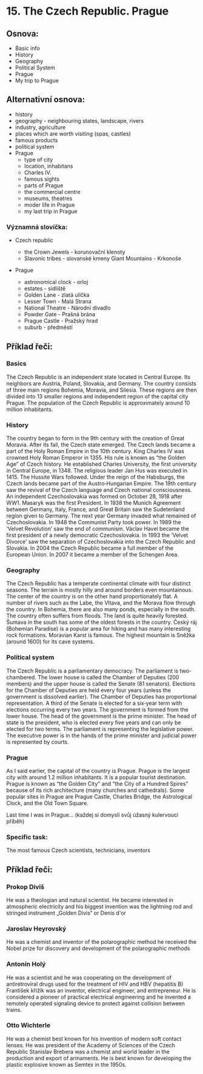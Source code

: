 # 15. The Czech Republic. Prague

## Osnova:
- Basic info 
- History 
- Geography 
- Political System 
- Prague 
- My trip to Prague

## Alternativní osnova:

* history
* geography - neighbouring states, landscape, rivers
* industry, agriculture
* places which are worth visiting (spas, castles)
* famous products
* political system
* Prague
  * type of city
  * location, inhabitans
  * Charles IV.
  * famous sights
  * parts of Prague
  * the commercial centre
  * museums, theatres
  * moder life in Prague
  * my last trip in Prague
  
### Významná slovíčka:
* Czech republic 
  * the Crown Jewels - korunovační klenoty 
  * Slavonic tribes - slovanské kmeny
  Giant Mountains - Krkonoše 

* Prague
  * astronomical clock - orloj
  * estates - sídliště
  * Golden Lane - zlatá ulička
  * Lesser Town - Malá Strana
  * National Theatre - Národní divadlo 
  * Powder Gate - Prašná brána 
  * Prague Castle - Pražský hrad 
  * suburb - předměstí 

  
## Příklad řeči:
### Basics

The Czech Republic is an independent state located in Central Europe. Its neighbors are Austria, Poland, Slovakia, and Germany. The country consists of three main regions Bohemia, Moravia, and Silesia. These regions are then divided into 13 smaller regions and independent region of the capital city Prague. The population of the Czech Republic is approximately around 10 million inhabitants. 

### History 

The country began to form in the 9th century with the creation of Great Moravia. After its fall, the Czech state emerged. The Czech lands became a part of the Holy Roman Empire in the 10th century. King Charles IV was crowned Holy Roman Emperor in 1355. His rule is known as “the Golden Age” of Czech history. He established Charles University, the first university in Central Europe, in 1348. The religious leader Jan Hus was executed in 1415. The Hussite Wars followed. Under the reign of the Habsburgs, the Czech lands became part of the Austro‐Hungarian Empire. The 19th century saw the revival of the Czech language and Czech national consciousness. An independent Czechoslovakia was formed on October 28, 1918 after WW1. Masaryk was the first President. In 1938 the Munich Agreement between Germany, Italy, France, and Great Britain saw the Sudetenland region given to Germany. The next year Germany invaded
what remained of Czechoslovakia. In 1948 the Communist Party took power. In 1989 the ‘Velvet Revolution’ saw the end of communism. Václav Havel became the first president of a newly democratic Czechoslovakia. In 1993 the ‘Velvet Divorce’ saw the separation of Czechoslovakia into the Czech Republic and Slovakia. In 2004 the Czech Republic became a full member of the European Union. In 2007 it became a member of the Schengen Area.

### Geography 

The Czech Republic has a temperate continental climate with four distinct seasons. The terrain is mostly hilly and around borders even mountainous. 
The center of the country is on the other hand proportionately flat. A number of rivers such as the Labe, the Vltava, and the Morava flow through the country. In Bohemia, there are also many ponds, especially in the south. The country often suffers from floods. The land is quite
heavily forested. Šumava in the south has some of the oldest forests in the country. Český ráj (Bohemian Paradise) is a popular area for hiking and has many interesting rock formations. Moravian Karst is famous. The highest mountain is Sněžka (around 1600)
for its cave systems.

### Political system 

The Czech Republic is a parliamentary democracy. The parliament is two-chambered. The lower house is called the Chamber of Deputies (200 members)
and the upper house is called the Senate (81 senators). Elections for the Chamber of Deputies are held every four years (unless the government is dissolved
earlier). The Chamber of Deputies has proportional representation. A third of the Senate is elected for a six‐year term with elections occurring every two years. The government is formed from the lower house. The head of the government is the prime minister. The head of state is the president, who is elected every five years and can only be elected for two terms. The parliament is representing the legislative power. The executive power is in the hands of the prime minister and judicial power is represented by courts. 

### Prague
As I said earlier, the capital of the country is Prague. Prague is the largest city with around 1.2 million inhabitants.  It is a popular tourist destination. Prague is known as “the Golden City” and “the City of a Hundred
Spires” because of its rich architecture (many churches
and cathedrals). Some popular sites in Prague are
Prague Castle, Charles Bridge, the Astrological Clock,
and the Old Town Square. 

Last time I was in Prague... (každej si domyslí svůj úžasný kulervoucí příběh) 
  
### Specific task:
The most famous Czech scientists, technicians, inventors

## Příklad řeči: 

### Prokop Diviš 
He was a theologian and natural scientist. He became interested in atmospheric electricity and his biggest invention was the lightning rod and stringed instrument „Golden Divis“ or Denis d'or

### Jaroslav Heyrovský 
He was a chemist and inventor of the polarographic method he received the Nobel prize for discovery and development of the polarographic methods 

### Antonín Holý 
He was a scientist and he was cooperating on the development of antiretroviral drugs used for the treatment of HIV and HBV (hepatitis B)
František křižík was an inventor, electrical engineer, and entrepreneur. He is considered a pioneer of practical electrical engineering and he invented a remotely operated signaling device to protect against collision between trains.

### Otto Wichterle 
He was a chemist best known for his invention of modern soft contact lenses. He was president of the Academy of Sciences of the Czech Republic
Stanislav Brebera was a chemist and world leader in the production and export of armaments. He is best known for developing the plastic explosive known as Semtex in the 1950s.

